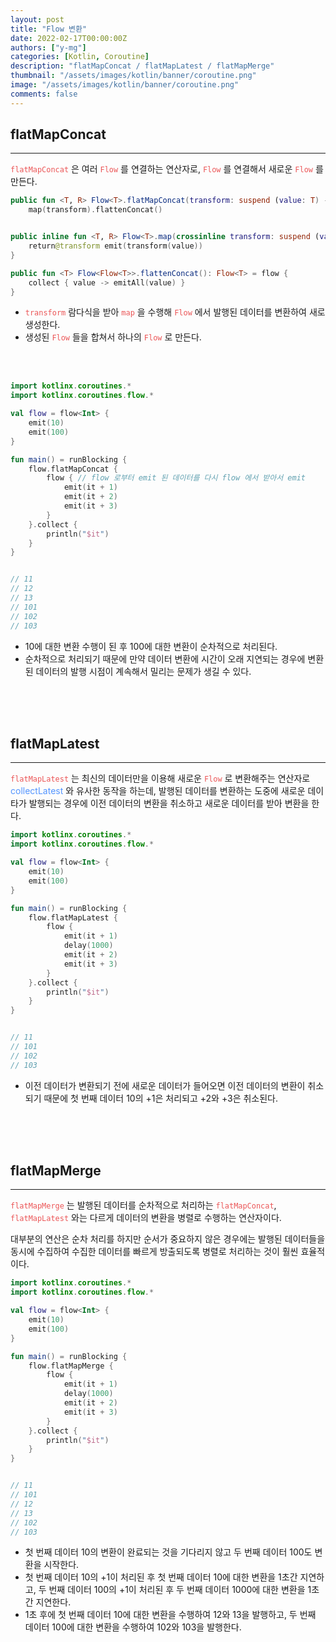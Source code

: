 ```yaml
---
layout: post
title: "Flow 변환"
date: 2022-02-17T00:00:00Z
authors: ["y-mg"]
categories: [Kotlin, Coroutine]
description: "flatMapConcat / flatMapLatest / flatMapMerge"
thumbnail: "/assets/images/kotlin/banner/coroutine.png"
image: "/assets/images/kotlin/banner/coroutine.png"
comments: false
---
```


## flatMapConcat
***
<code style="color: #eb5657;">flatMapConcat</code> 은 여러 <code style="color: #eb5657;">Flow</code> 를 연결하는 연산자로, <code style="color: #eb5657;">Flow</code> 를 연결해서 새로운 <code style="color: #eb5657;">Flow</code> 를 만든다.
<br/>

```kotlin
public fun <T, R> Flow<T>.flatMapConcat(transform: suspend (value: T) -> Flow<R>): Flow<R> =
    map(transform).flattenConcat()


public inline fun <T, R> Flow<T>.map(crossinline transform: suspend (value: T) -> R): Flow<R> = transform { value ->
    return@transform emit(transform(value))
}

public fun <T> Flow<Flow<T>>.flattenConcat(): Flow<T> = flow {
    collect { value -> emitAll(value) }
}
```
- <code style="color: #eb5657;">transform</code> 람다식을 받아 <code style="color: #eb5657;">map</code> 을 수행해 <code style="color: #eb5657;">Flow</code> 에서 발행된 데이터를 변환하여 새로 생성한다.
- 생성된 <code style="color: #eb5657;">Flow</code> 들을 합쳐서 하나의 <code style="color: #eb5657;">Flow</code> 로 만든다.
<br/>
<br/>

```kotlin
import kotlinx.coroutines.*
import kotlinx.coroutines.flow.*

val flow = flow<Int> {
    emit(10)
    emit(100)
}

fun main() = runBlocking {
    flow.flatMapConcat {
        flow { // flow 로부터 emit 된 데이터를 다시 flow 에서 받아서 emit
            emit(it + 1)
            emit(it + 2)
            emit(it + 3)
        }
    }.collect {
        println("$it")
    }
}


// 11
// 12
// 13
// 101
// 102
// 103
```
- 10에 대한 변환 수행이 된 후 100에 대한 변환이 순차적으로 처리된다.
- 순차적으로 처리되기 때문에 만약 데이터 변환에 시간이 오래 지연되는 경우에 변환된 데이터의 발행 시점이 계속해서 밀리는 문제가 생길 수 있다.
<br/>
<br/>
<br/>



## flatMapLatest
***
<code style="color: #eb5657;">flatMapLatest</code> 는 최신의 데이터만을 이용해 새로운 <code style="color: #eb5657;">Flow</code> 로 변환해주는 연산자로 <span onClick="window.open('../2022-02-13--09. collect & collectLatest');" style="cursor:pointer; color: #5495ff;">collectLatest</span> 와 유사한 동작을 하는데, 발행된 데이터를 변환하는 도중에 새로운 데이타가 발행되는 경우에 이전 데이터의 변환을 취소하고 새로운 데이터를 받아 변환을 한다.
<br/>

```kotlin
import kotlinx.coroutines.*
import kotlinx.coroutines.flow.*

val flow = flow<Int> {
    emit(10)
    emit(100)
}

fun main() = runBlocking {
    flow.flatMapLatest {
        flow {
            emit(it + 1)
            delay(1000)
            emit(it + 2)
            emit(it + 3)
        }
    }.collect {
        println("$it")
    }
}


// 11
// 101
// 102
// 103
```
- 이전 데이터가 변환되기 전에 새로운 데이터가 들어오면 이전 데이터의 변환이 취소되기 때문에 첫 번째 데이터 10의 +1은 처리되고 +2와 +3은 취소된다.
<br/>
<br/>
<br/>



## flatMapMerge
***
<code style="color: #eb5657;">flatMapMerge</code> 는 발행된 데이터를 순차적으로 처리하는 <code style="color: #eb5657;">flatMapConcat</code>, <code style="color: #eb5657;">flatMapLatest</code> 와는 다르게 데이터의 변환을 병렬로 수행하는 연산자이다.
<br/>

대부분의 연산은 순차 처리를 하지만 순서가 중요하지 않은 경우에는 발행된 데이터들을 동시에 수집하여 수집한 데이터를 빠르게 방출되도록 병렬로 처리하는 것이 훨씬 효율적이다.
<br/>

```kotlin
import kotlinx.coroutines.*
import kotlinx.coroutines.flow.*

val flow = flow<Int> {
    emit(10)
    emit(100)
}

fun main() = runBlocking {
    flow.flatMapMerge {
        flow {
            emit(it + 1)
            delay(1000)
            emit(it + 2)
            emit(it + 3)
        }
    }.collect {
        println("$it")
    }
}


// 11
// 101
// 12
// 13
// 102
// 103
```
- 첫 번째 데이터 10의 변환이 완료되는 것을 기다리지 않고 두 번째 데이터 100도 변환을 시작한다.
- 첫 번째 데이터 10의 +1이 처리된 후 첫 번째 데이터 10에 대한 변환을 1초간 지연하고, 두 번째 데이터 100의 +1이 처리된 후 두 번째 데이터 1000에 대한 변환을 1초간 지연한다.
- 1초 후에 첫 번째 데이터 10에 대한 변환을 수행하여 12와 13을 발행하고, 두 번째 데이터 100에 대한 변환을 수행하여 102와 103을 발행한다.